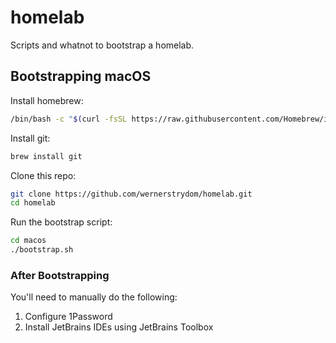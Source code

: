 # homelab

Scripts and whatnot to bootstrap a homelab.

## Bootstrapping macOS

Install homebrew:

```sh
/bin/bash -c "$(curl -fsSL https://raw.githubusercontent.com/Homebrew/install/HEAD/install.sh)"
```

Install git:

```sh
brew install git
```

Clone this repo:

```sh
git clone https://github.com/wernerstrydom/homelab.git
cd homelab
```

Run the bootstrap script:

```sh
cd macos
./bootstrap.sh
```

### After Bootstrapping

You'll need to manually do the following:

1. Configure 1Password
2. Install JetBrains IDEs using JetBrains Toolbox 



